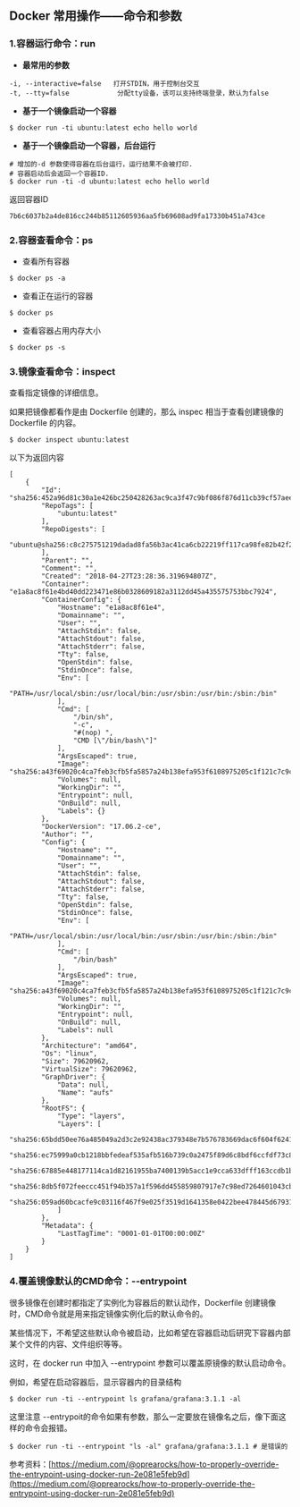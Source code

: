 ## Docker 常用操作——命令和参数

### 1.容器运行命令：run

* **最常用的参数**

```
-i, --interactive=false   打开STDIN，用于控制台交互    
-t, --tty=false            分配tty设备，该可以支持终端登录，默认为false    
```

* **基于一个镜像启动一个容器**

```shell
$ docker run -ti ubuntu:latest echo hello world
```

* **基于一个镜像启动一个容器，后台运行**

```shell
# 增加的-d 参数使得容器在后台运行，运行结果不会被打印.
# 容器启动后会返回一个容器ID.
$ docker run -ti -d ubuntu:latest echo hello world
```

  返回容器ID
  
```shell
7b6c6037b2a4de816cc244b85112605936aa5fb69608ad9fa17330b451a743ce
```

### 2.容器查看命令：ps

* 查看所有容器

```shell
$ docker ps -a
```

* 查看正在运行的容器

```shell
$ docker ps
```

* 查看容器占用内存大小

```shell
$ docker ps -s
```

### 3.镜像查看命令：inspect

查看指定镜像的详细信息。

如果把镜像都看作是由 Dockerfile 创建的，那么 inspec 相当于查看创建镜像的 Dockerfile 的内容。

```shell
$ docker inspect ubuntu:latest
```

以下为返回内容
```shell
[
    {
        "Id": "sha256:452a96d81c30a1e426bc250428263ac9ca3f47c9bf086f876d11cb39cf57aeec",
        "RepoTags": [
            "ubuntu:latest"
        ],
        "RepoDigests": [
            "ubuntu@sha256:c8c275751219dadad8fa56b3ac41ca6cb22219ff117ca98fe82b42f24e1ba64e"
        ],
        "Parent": "",
        "Comment": "",
        "Created": "2018-04-27T23:28:36.319694807Z",
        "Container": "e1a8ac8f61e4bd40dd223471e86b0328609182a3112dd45a435575753bbc7924",
        "ContainerConfig": {
            "Hostname": "e1a8ac8f61e4",
            "Domainname": "",
            "User": "",
            "AttachStdin": false,
            "AttachStdout": false,
            "AttachStderr": false,
            "Tty": false,
            "OpenStdin": false,
            "StdinOnce": false,
            "Env": [
                "PATH=/usr/local/sbin:/usr/local/bin:/usr/sbin:/usr/bin:/sbin:/bin"
            ],
            "Cmd": [
                "/bin/sh",
                "-c",
                "#(nop) ",
                "CMD [\"/bin/bash\"]"
            ],
            "ArgsEscaped": true,
            "Image": "sha256:a43f69020c4ca7feb3cfb5fa5857a24b138efa953f6108975205c1f121c7c9cb",
            "Volumes": null,
            "WorkingDir": "",
            "Entrypoint": null,
            "OnBuild": null,
            "Labels": {}
        },
        "DockerVersion": "17.06.2-ce",
        "Author": "",
        "Config": {
            "Hostname": "",
            "Domainname": "",
            "User": "",
            "AttachStdin": false,
            "AttachStdout": false,
            "AttachStderr": false,
            "Tty": false,
            "OpenStdin": false,
            "StdinOnce": false,
            "Env": [
                "PATH=/usr/local/sbin:/usr/local/bin:/usr/sbin:/usr/bin:/sbin:/bin"
            ],
            "Cmd": [
                "/bin/bash"
            ],
            "ArgsEscaped": true,
            "Image": "sha256:a43f69020c4ca7feb3cfb5fa5857a24b138efa953f6108975205c1f121c7c9cb",
            "Volumes": null,
            "WorkingDir": "",
            "Entrypoint": null,
            "OnBuild": null,
            "Labels": null
        },
        "Architecture": "amd64",
        "Os": "linux",
        "Size": 79620962,
        "VirtualSize": 79620962,
        "GraphDriver": {
            "Data": null,
            "Name": "aufs"
        },
        "RootFS": {
            "Type": "layers",
            "Layers": [
                "sha256:65bdd50ee76a485049a2d3c2e92438ac379348e7b576783669dac6f604f6241b",
                "sha256:ec75999a0cb1218bbfedeaf535afb516b739c0a2475f89d6c8bdf6ccfdf73c85",
                "sha256:67885e448177114ca1d82161955ba7400139b5acc1e9cca633dfff163ccdb1b6",
                "sha256:8db5f072feeccc451f94b357a1f596dd455859807917e7c98ed7264601043cbf",
                "sha256:059ad60bcacfe9c03116f467f9e025f3519d1641358e0422bee478445d679313"
            ]
        },
        "Metadata": {
            "LastTagTime": "0001-01-01T00:00:00Z"
        }
    }
]
```


### 4.覆盖镜像默认的CMD命令：--entrypoint

  很多镜像在创建时都指定了实例化为容器后的默认动作，Dockerfile 创建镜像时，CMD命令就是用来指定镜像实例化后的默认命令的。

  某些情况下，不希望这些默认命令被启动，比如希望在容器启动后研究下容器内部某个文件的内容、文件组织等等。

  这时，在 docker run 中加入 --entrypoint 参数可以覆盖原镜像的默认启动命令。

  例如，希望在启动容器后，显示容器内的目录结构

  ```shell
  $ docker run -ti --entrypoint ls grafana/grafana:3.1.1 -al
  ```
  
  这里注意 --entrypoit的命令如果有参数，那么一定要放在镜像名之后，像下面这样的命令会报错。
  
  ```shell
  $ docker run -ti --entrypoint "ls -al" grafana/grafana:3.1.1 # 是错误的
  ```
  
  参考资料：[https://medium.com/@oprearocks/how-to-properly-override-the-entrypoint-using-docker-run-2e081e5feb9d](https://medium.com/@oprearocks/how-to-properly-override-the-entrypoint-using-docker-run-2e081e5feb9d)









